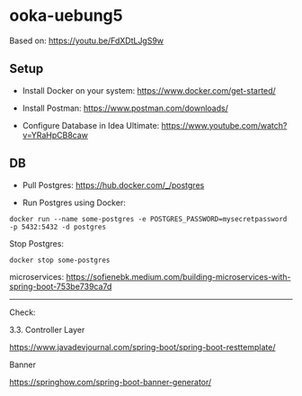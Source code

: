# ooka-uebung5

Based on: https://youtu.be/FdXDtLJgS9w

## Setup

- Install Docker on your system: https://www.docker.com/get-started/

- Install Postman: https://www.postman.com/downloads/

- Configure Database in Idea Ultimate: https://www.youtube.com/watch?v=YRaHpCB8caw

## DB

- Pull Postgres: https://hub.docker.com/_/postgres

- Run Postgres using Docker:

```
docker run --name some-postgres -e POSTGRES_PASSWORD=mysecretpassword -p 5432:5432 -d postgres
```

Stop Postgres:

```
docker stop some-postgres
```

microservices: https://sofienebk.medium.com/building-microservices-with-spring-boot-753be739ca7d

---
Check:

3.3. Controller Layer

https://www.javadevjournal.com/spring-boot/spring-boot-resttemplate/

Banner

https://springhow.com/spring-boot-banner-generator/